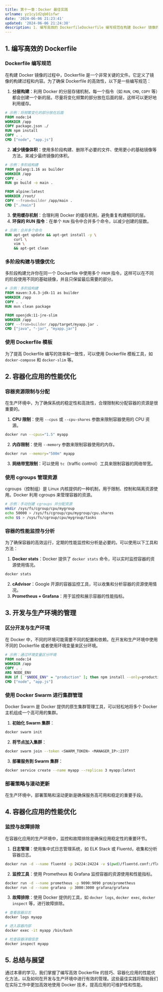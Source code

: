 ```yaml
---
title: 第十一章：Docker 最佳实践
urlname: yz1cy1d2qb01sfwr
date: '2024-06-06 21:23:41'
updated: '2024-06-06 21:24:38'
description: 1. 编写高效的 DockerfileDockerfile 编写规范在构建 Docker 镜像的过程中，Dockerfile 是一个非常关键的文件。它定义了镜像的构建过程和内容。为了确保 Dockerfile 的高效性，以下是一些编写规范： 分层构建：利用 Docker 的分层存储机制，每一个...
---
```

## 1. 编写高效的 Dockerfile

### Dockerfile 编写规范

在构建 Docker 镜像的过程中，Dockerfile 是一个非常关键的文件。它定义了镜像的构建过程和内容。为了确保 Dockerfile 的高效性，以下是一些编写规范：

1.  **分层构建**：利用 Docker 的分层存储机制，每一个指令（如 `RUN`, `CMD`, `COPY` 等）都会创建一个新的层。尽量将变化频繁的部分放在后面的层，这样可以更好地利用缓存。 
```dockerfile
# 示例：将频繁变化的部分放在后面
FROM node:14
WORKDIR /app
COPY package.json ./
RUN npm install
COPY . .
CMD ["node", "app.js"]
```
 

2.  **减少镜像体积**：使用多阶段构建、删除不必要的文件、使用更小的基础镜像等方法，来减少最终镜像的体积。 
```dockerfile
# 示例：多阶段构建
FROM golang:1.16 as builder
WORKDIR /app
COPY . .
RUN go build -o main .

FROM alpine:latest
WORKDIR /root/
COPY --from=builder /app/main .
CMD ["./main"]
```
 

3.  **使用缓存机制**：合理利用 Docker 的缓存机制，避免重复构建相同的层。 
4.  **环保的 RUN 指令**：在单个 `RUN` 指令中合并多个命令，以减少创建的层数。 
```dockerfile
# 示例：合并多个命令
RUN apt-get update && apt-get install -y \
    curl \
    vim \
    && apt-get clean
```
 

### 多阶段构建与镜像优化

多阶段构建允许你在同一个 Dockerfile 中使用多个 `FROM` 指令，这样可以在不同的阶段使用不同的基础镜像，并且只保留最后需要的部分。

```dockerfile
# 示例：多阶段构建
FROM maven:3.6.3-jdk-11 as builder
WORKDIR /app
COPY . .
RUN mvn clean package

FROM openjdk:11-jre-slim
WORKDIR /app
COPY --from=builder /app/target/myapp.jar .
CMD ["java", "-jar", "myapp.jar"]
```

### 使用 Dockerfile 模板

为了提高 Dockerfile 编写的效率和一致性，可以使用 Dockerfile 模板工具，如 `docker-compose` 和 `docker-slim` 等。

## 2. 容器化应用的性能优化

### 容器资源限制与分配

在生产环境中，为了确保系统的稳定性和高效性，合理限制和分配容器的资源是很重要的。

1.  **CPU 限制**：使用 `--cpus` 或 `--cpu-shares` 参数来限制容器使用的 CPU 资源。 
```bash
docker run --cpus="1.5" myapp
```
 

2.  **内存限制**：使用 `--memory` 参数来限制容器使用的内存。 
```bash
docker run --memory="500m" myapp
```
 

3.  **网络带宽限制**：可以使用 `tc`（traffic control）工具来限制容器的网络带宽。 

### 使用 cgroups 管理资源

cgroups（控制组）是 Linux 内核提供的一种机制，用于限制、控制和隔离资源使用。Docker 利用 cgroups 来管理容器的资源。

```bash
# 示例：手动创建 cgroups 并分配资源
mkdir /sys/fs/cgroup/cpu/mygroup
echo 50000 > /sys/fs/cgroup/cpu/mygroup/cpu.shares
echo $$ > /sys/fs/cgroup/cpu/mygroup/tasks
```

### 容器的性能监控与分析

为了确保容器的高效运行，定期的性能监控和分析是必要的。可以使用以下工具和方法：

1.  **Docker stats**：Docker 提供了 `docker stats` 命令，可以实时监控容器的资源使用情况。 
```bash
docker stats
```
 

2.  **cAdvisor**：Google 开源的容器监控工具，可以收集和分析容器的资源使用情况。 
3.  **Prometheus + Grafana**：用于监控和展示容器的性能指标。 

## 3. 开发与生产环境的管理

### 区分开发与生产环境

在 Docker 中，不同的环境可能需要不同的配置和依赖。在开发和生产环境中使用不同的 Dockerfile 或者使用环境变量来区分环境。

```dockerfile
# 示例：通过环境变量区分环境
FROM node:14
WORKDIR /app
COPY . .
ARG NODE_ENV
RUN if [ "$NODE_ENV" = "production" ]; then npm install --only=production; else npm install; fi
CMD ["node", "app.js"]
```

### 使用 Docker Swarm 进行集群管理

Docker Swarm 是 Docker 提供的原生集群管理工具，可以轻松地将多个 Docker 主机组成一个高可用的集群。

1.  **初始化 Swarm 集群**： 
```bash
docker swarm init
```
 

2.  **将节点加入集群**： 
```bash
docker swarm join --token <SWARM_TOKEN> <MANAGER_IP>:2377
```
 

3.  **部署服务到 Swarm 集群**： 
```bash
docker service create --name myapp --replicas 3 myapp:latest
```
 

### 部署策略与滚动更新

在生产环境中，部署策略和滚动更新是确保服务高可用和稳定的重要手段。

## 4. 容器化应用的性能优化

### 监控与故障排除

在容器化应用的生产环境中，监控和故障排除是确保应用稳定性的重要环节。

1.  **日志管理**：使用集中式日志管理系统，如 ELK Stack 或 Fluentd，收集和分析容器日志。 
```bash
docker run -d --name fluentd -p 24224:24224 -v $(pwd)/fluentd.conf:/fluentd/etc/fluent.conf fluent/fluentd
```
 

2.  **监控工具**：使用 Prometheus 和 Grafana 监控容器的资源使用和性能指标。 
```bash
docker run -d --name prometheus -p 9090:9090 prom/prometheus
docker run -d --name grafana -p 3000:3000 grafana/grafana
```
 

3.  **故障排除**：使用 Docker 提供的工具，如 `docker logs`, `docker exec`, `docker inspect` 等，进行故障排除。 
```bash
# 查看容器日志
docker logs myapp

# 进入容器内部
docker exec -it myapp /bin/bash

# 检查容器详细信息
docker inspect myapp
```
 

## 5. 总结与展望

通过本章的学习，我们掌握了编写高效 Dockerfile 的技巧、容器化应用的性能优化方法，以及如何在开发与生产环境中进行有效的管理。这些最佳实践将帮助我们在实际工作中更加高效地使用 Docker 技术，提高应用的可维护性和性能。
